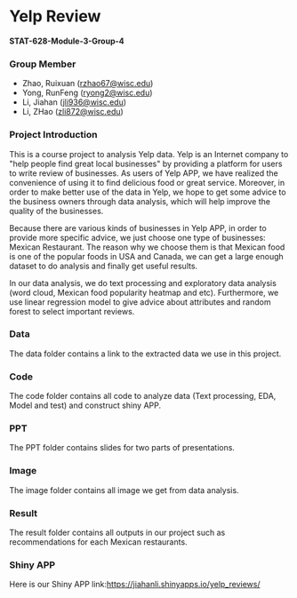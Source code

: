 # Yelp Review

**STAT-628-Module-3-Group-4**

### Group Member

- Zhao, Ruixuan (rzhao67@wisc.edu)
- Yong, RunFeng (ryong2@wisc.edu)
- Li, Jiahan (jli936@wisc.edu)
- Li, ZHao (zli872@wisc.edu)

### Project Introduction

This is a course project to analysis Yelp data. Yelp is an Internet company to "help people find great local businesses" by providing a platform for users to write review of businesses. As users of Yelp APP, we have realized the convenience of using it to find delicious food or great service. Moreover, in order to make better use of the data in Yelp, we hope to get some advice to the business owners through data analysis, which will help improve the quality of the businesses.

Because there are various kinds of businesses in Yelp APP, in order to provide more specific advice, we just choose one type of businesses: Mexican Restaurant. The reason why we choose them is that Mexican food is one of the popular foods in USA and Canada, we can get a large enough dataset to do analysis and finally get useful results.

In our data analysis, we do text processing and exploratory data analysis (word cloud, Mexican food popularity heatmap and etc). Furthermore, we use linear regression model to give advice about attributes and random forest to select important reviews.
 


### Data

The data folder contains a link to the extracted data we use in this project.

### Code

The code folder contains all code to analyze data (Text processing, EDA, Model and test) and construct shiny APP.


### PPT

The PPT folder contains slides for two parts of presentations.

### Image

The image folder contains all image we get from data analysis.

### Result

The result folder contains all outputs in our project such as recommendations for each Mexican restaurants.

### Shiny APP

Here is our Shiny APP link:https://jiahanli.shinyapps.io/yelp_reviews/


